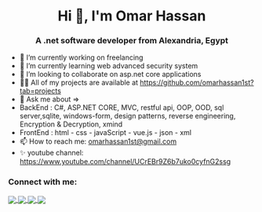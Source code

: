 <h1 align="center">Hi 👋, I'm Omar Hassan</h1>
                                                                
<h3 align="center"> A .net software developer from Alexandria, Egypt</h3>

- 🔭 I’m currently working on freelancing
- 🌱 I’m currently learning web advanced security system
- 👯 I’m looking to collaborate on asp.net core applications
- 👨‍💻 All of my projects are available at https://github.com/omarhassan1st?tab=projects
- 💬 Ask me about =>
-  BackEnd : C#, ASP.NET CORE, MVC, restful api, OOP, OOD, sql server,sqlite, windows-form, design patterns, reverse engineering, Encryption & Decryption, xmind
-  FrontEnd : html - css - javaScript - vue.js - json - xml
- 📫 How to reach me: omarhassan1st@gmail.com
- ✨ youtube channel: https://www.youtube.com/channel/UCrEBr9Z6b7uko0cyfnG2ssg

<h3>Connect with me:</h3>
<p>
  <a href="https://www.linkedin.com/in/omar-hassan-68a063213/">
  <img align="center" src="https://img.icons8.com/color/48/000000/linkedin.png"/>
  </a>
  <a href="https://www.facebook.com/profile.php?id=100022899514518">
    <img align="center" src="https://img.icons8.com/color/48/000000/facebook.png">
  </a>
  <a href="https://www.instagram.com/dev_omarhassan/">
    <img align="center" src="https://img.icons8.com/color/48/000000/instagram-new--v1.png"/>
  </a>
    <a href="https://mywa.link/ufv4ljqk">
  <img align="center" src="https://img.icons8.com/color/48/000000/whatsapp--v2.png"/>
  </a>
</p>

